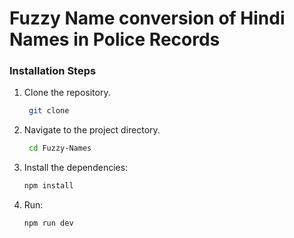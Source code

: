 # Fuzzy Name conversion of Hindi Names in Police Records

### Installation Steps

1. Clone the repository.
   ```bash
    git clone 
2. Navigate to the project directory.
   ```bash
    cd Fuzzy-Names
3. Install the dependencies:
   ```bash
   npm install
4. Run:
   ```bash
   npm run dev
